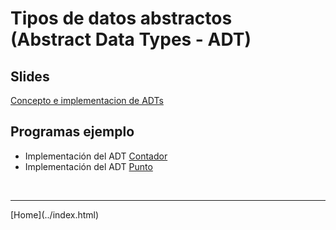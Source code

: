 # Tipos de datos abstractos<BR>(Abstract Data Types - ADT)

## Slides

[Concepto e implementacion de ADTs](../slides/01.1-ADT-sem01.pdf)

## Programas ejemplo
- Implementación del ADT [Contador](Contador.html)  
- Implementación del ADT [Punto](Punto2D.html)  
<!--
- Implementación de los ADT [Bomba y Objetivo](BombasObjetivos.html)

## Ejercicios

- [Ejercicios de repaso 1](Ejercicios1.pdf)
- [Reto complementario quiz 1](reto.html)

## Material complementario

- Video: [Bjarne Stroustrup - Object Oriented Programming without Inheritance](https://www.youtube.com/watch?v=xcpSLRpOMJM)
- Video: [Object-Oriented Programming is Bad](https://www.youtube.com/watch?v=QM1iUe6IofM). Nota: Son las opiniones del autor del video y no un concenso con el que estén de acuerdo la academia y la industria.
-->

<BR>
<HR>
[Home](../index.html)
<BR>


